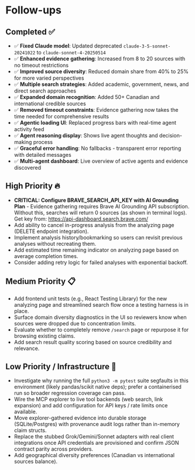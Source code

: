 # Follow-ups

## Completed ✅
- ✅ **Fixed Claude model**: Updated deprecated `claude-3-5-sonnet-20241022` to `claude-sonnet-4-20250514`
- ✅ **Enhanced evidence gathering**: Increased from 8 to 20 sources with no timeout restrictions
- ✅ **Improved source diversity**: Reduced domain share from 40% to 25% for more varied perspectives
- ✅ **Multiple search strategies**: Added academic, government, news, and direct search approaches
- ✅ **Expanded domain recognition**: Added 50+ Canadian and international credible sources
- ✅ **Removed timeout constraints**: Evidence gathering now takes the time needed for comprehensive results
- ✅ **Agentic loading UI**: Replaced progress bars with real-time agent activity feed
- ✅ **Agent reasoning display**: Shows live agent thoughts and decision-making process
- ✅ **Graceful error handling**: No fallbacks - transparent error reporting with detailed messages
- ✅ **Multi-agent dashboard**: Live overview of active agents and evidence discovered

## High Priority 🔥
- **CRITICAL: Configure BRAVE_SEARCH_API_KEY with AI Grounding Plan** - Evidence gathering requires Brave AI Grounding API subscription. Without this, searches will return 0 sources (as shown in terminal logs). Get key from: https://api-dashboard.search.brave.com/
- Add ability to cancel in-progress analysis from the analyzing page (DELETE endpoint integration).
- Implement analysis history/bookmarking so users can revisit previous analyses without recreating them.
- Add estimated time remaining indicator on analyzing page based on average completion times.
- Consider adding retry logic for failed analyses with exponential backoff.

## Medium Priority 📋
- Add frontend unit tests (e.g., React Testing Library) for the new analyzing page and streamlined search flow once a testing harness is in place.
- Surface domain diversity diagnostics in the UI so reviewers know when sources were dropped due to concentration limits.
- Evaluate whether to completely remove `/search` page or repurpose it for browsing existing claims.
- Add search result quality scoring based on source credibility and relevance.

## Low Priority / Infrastructure 🔧
- Investigate why running the full `python3 -m pytest` suite segfaults in this environment (likely pandas/scikit native deps); prefer a containerised run so broader regression coverage can pass.
- Wire the MCP explorer to live tool backends (web search, link expansion) and add configuration for API keys / rate limits once available.
- Move explorer-gathered evidence into durable storage (SQLite/Postgres) with provenance audit logs rather than in-memory claim structs.
- Replace the stubbed Grok/Gemini/Sonnet adapters with real client integrations once API credentials are provisioned and confirm JSON contract parity across providers.
- Add geographical diversity preferences (Canadian vs international sources balance).
